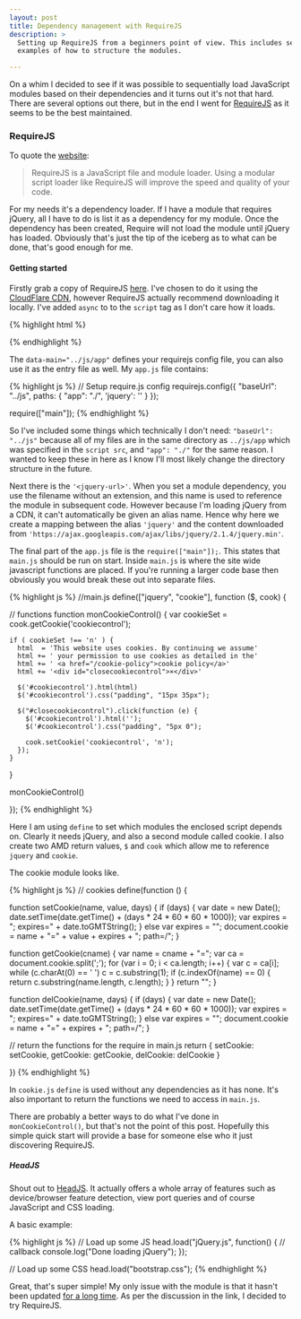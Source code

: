 ```yaml
---
layout: post
title: Dependency management with RequireJS
description: >
  Setting up RequireJS from a beginners point of view. This includes several
  examples of how to structure the modules.

---
```


On a whim I decided to see if it was possible to sequentially load JavaScript
modules based on their dependencies and it turns out it's not that hard. There
are several options out there, but in the end I went for
[RequireJS](http://requirejs.org/) as it seems to be the best maintained.

### RequireJS

To quote the [website](http://requirejs.org/):

> RequireJS is a JavaScript file and module loader. Using a modular script
> loader like RequireJS will improve the speed and quality of your code.

For my needs it's a dependency loader. If I have a module that requires
jQuery, all I have to do is list it as a dependency for my module. Once the
dependency has been created, Require will not load the module until jQuery has
loaded.  Obviously that's just the tip of the iceberg as to what can be done,
that's good enough for me.

#### Getting started

Firstly grab a copy of RequireJS
[here](http://requirejs.org/docs/download.html#requirejs). I've chosen to do
it using the [CloudFlare CDN](http://cdnjs.com/libraries/require.js/), however
RequireJS actually recommend downloading it locally. I've added `async` to to
the `script` tag as I don't care how it loads.

{% highlight html %}
<script
  async
  data-main="../js/app"
  src="https://cdnjs.cloudflare.com/ajax/libs/require.js/2.1.20/require.min.js">
</script>
{% endhighlight %}

The `data-main="../js/app"` defines your requirejs config file, you can also
use it as the entry file as well. My `app.js` file contains:

{% highlight js %}
// Setup require.js config
requirejs.config({
  "baseUrl": "../js",
  paths: {
    "app": "./",
    'jquery': '<jquery-url>'
  }
});

require(["main"]);
{% endhighlight %}

So I've included some things which technically I don't need: `"baseUrl":
"../js"` because all of my files are in the same directory as `../js/app`
which was specified in the `script src`, and `"app": "./"` for the same
reason. I wanted to keep these in here as I know I'll most likely change the
directory structure in the future.

Next there is the `'<jquery-url>'`. When you set a module dependency, you use
the filename without an extension, and this name is used to reference the
module in subsequent code. However because I'm loading jQuery from a CDN, it
can't automatically be given an alias name.  Hence why here we create a
mapping between the alias `'jquery'` and the content downloaded from
`'https://ajax.googleapis.com/ajax/libs/jquery/2.1.4/jquery.min'`.

The final part of the `app.js` file is the `require(["main"]);`. This states
that `main.js` should be run on start. Inside `main.js` is where the site wide
javascript functions are placed. If you're running a larger code base then
obviously you would break these out into separate files.

{% highlight js %}
//main.js
define(["jquery", "cookie"], function ($, cook) {

  // functions
  function monCookieControl() {
    var cookieSet = cook.getCookie('cookiecontrol');

    if ( cookieSet !== 'n' ) {
      html  = 'This website uses cookies. By continuing we assume'
      html += ' your permission to use cookies as detailed in the'
      html += ' <a href="/cookie-policy">cookie policy</a>'
      html += '<div id="closecookiecontrol">×</div>'

      $('#cookiecontrol').html(html)
      $('#cookiecontrol').css("padding", "15px 35px");

      $("#closecookiecontrol").click(function (e) {
        $('#cookiecontrol').html('');
        $('#cookiecontrol').css("padding", "5px 0");

        cook.setCookie('cookiecontrol', 'n');
      });
    }
  }

  monCookieControl()

});
{% endhighlight %}

Here I am using `define` to set which modules the enclosed script depends on.
Clearly it needs jQuery, and also a second module called cookie. I also create
two AMD return values, `$` and `cook` which allow me to reference `jquery` and
`cookie`.

The cookie module looks like.

{% highlight js %}
// cookies
define(function () {

  function setCookie(name, value, days) {
    if (days) {
      var date = new Date();
      date.setTime(date.getTime() + (days * 24 * 60 * 60 * 1000));
      var expires = "; expires=" + date.toGMTString();
    } else var expires = "";
    document.cookie = name + "=" + value + expires + "; path=/";
  }

  function getCookie(cname) {
    var name = cname + "=";
    var ca = document.cookie.split(';');
    for (var i = 0; i < ca.length; i++) {
      var c = ca[i];
      while (c.charAt(0) == ' ') c = c.substring(1);
      if (c.indexOf(name) == 0) {
        return c.substring(name.length, c.length);
      }
    }
    return "";
  }

  function delCookie(name, days) {
    if (days) {
      var date = new Date();
      date.setTime(date.getTime() + (days * 24 * 60 * 60 * 1000));
      var expires = "; expires=" + date.toGMTString();
    } else var expires = "";
    document.cookie = name + "=" + expires + "; path=/";
  }

  // return the functions for the require in main.js
  return {
    setCookie: setCookie,
    getCookie: getCookie,
    delCookie: delCookie
  }

})
{% endhighlight %}

In `cookie.js` `define` is used without any dependencies as it has none. It's
also important to return the functions we need to access in `main.js`.

There are probably a better ways to do what I've done in `monCookieControl()`,
but that's not the point of this post. Hopefully this simple quick start will
provide a base for someone else who it just discovering RequireJS.

##### HeadJS

Shout out to [HeadJS](http://headjs.com/). It actually offers a whole array of
features such as device/browser feature detection, view port queries and of
course JavaScript and CSS loading.

A basic example:

{% highlight js %}
// Load up some JS
head.load("jQuery.js", function() {
  // callback
  console.log("Done loading jQuery");
});

// Load up some CSS
head.load("bootstrap.css");
{% endhighlight %}

Great, that's super simple! My only issue with the module is that it hasn't
been updated [for a long time](https://github.com/headjs/headjs/issues/335).
As per the discussion in the link, I decided to try RequireJS.
